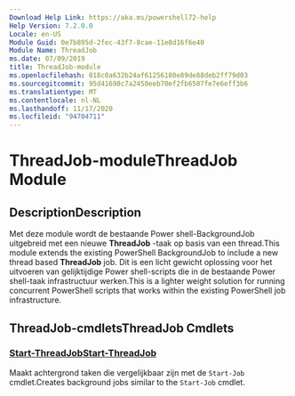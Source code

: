 ```yaml
---
Download Help Link: https://aka.ms/powershell72-help
Help Version: 7.2.0.0
Locale: en-US
Module Guid: 0e7b895d-2fec-43f7-8cae-11e8d16f6e40
Module Name: ThreadJob
ms.date: 07/09/2019
title: ThreadJob-module
ms.openlocfilehash: 018c0a632b24af61256180e89de88deb2ff79d03
ms.sourcegitcommit: 95d41698c7a2450eeb70ef2fb6507fe7e6eff3b6
ms.translationtype: MT
ms.contentlocale: nl-NL
ms.lasthandoff: 11/17/2020
ms.locfileid: "94704711"
---
```

# <span data-ttu-id="84115-102">ThreadJob-module</span><span class="sxs-lookup"><span data-stu-id="84115-102">ThreadJob Module</span></span>

## <span data-ttu-id="84115-103">Description</span><span class="sxs-lookup"><span data-stu-id="84115-103">Description</span></span>
<span data-ttu-id="84115-104">Met deze module wordt de bestaande Power shell-BackgroundJob uitgebreid met een nieuwe **ThreadJob** -taak op basis van een thread.</span><span class="sxs-lookup"><span data-stu-id="84115-104">This module extends the existing PowerShell BackgroundJob to include a new thread based **ThreadJob** job.</span></span> <span data-ttu-id="84115-105">Dit is een licht gewicht oplossing voor het uitvoeren van gelijktijdige Power shell-scripts die in de bestaande Power shell-taak infrastructuur werken.</span><span class="sxs-lookup"><span data-stu-id="84115-105">This is a lighter weight solution for running concurrent PowerShell scripts that works within the existing PowerShell job infrastructure.</span></span>

## <span data-ttu-id="84115-106">ThreadJob-cmdlets</span><span class="sxs-lookup"><span data-stu-id="84115-106">ThreadJob Cmdlets</span></span>

### [<span data-ttu-id="84115-107">Start-ThreadJob</span><span class="sxs-lookup"><span data-stu-id="84115-107">Start-ThreadJob</span></span>](Start-ThreadJob.md)
<span data-ttu-id="84115-108">Maakt achtergrond taken die vergelijkbaar zijn met de `Start-Job` cmdlet.</span><span class="sxs-lookup"><span data-stu-id="84115-108">Creates background jobs similar to the `Start-Job` cmdlet.</span></span>

